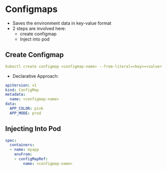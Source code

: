 # Configmaps

- Saves the environment data in key-value format
- 2 steps are involved here:
  - create configmap
  - Inject into pod

## Create Configmap

```yaml
kubectl create configmap <configmap-name> --from-literal=<key>=<value>
```
- Declarative Approach:
```yaml
apiVersion: v1
kind: ConfigMap
metadata:
  name: <configmap-name>
data:
  APP_COLOR: pink
  APP_MODE: prod
```

## Injecting Into Pod

```yaml
spec:
  containers:
  - name: myapp
    envFrom:
    - configMapRef:
        name: <configmap-name>
```